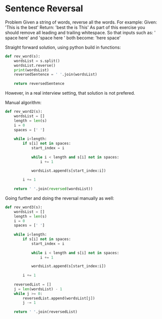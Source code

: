 
# Sentence Reversal
Problem
Given a string of words, reverse all the words. For example:
Given:
'This is the best'
Return:
'best the is This'
As part of this exercise you should remove all leading and trailing whitespace. So that inputs such as:
'  space here'  and 'space here      '
both become:
'here space'



Straight forward solution, using python build in functions:

```python
def rev_word(s):
    wordsList = s.split()
    wordsList.reverse()
    print(wordsList)
    reversedSentence = ' '.join(wordsList)
    
    return reversedSentence
```

However, in a real interview setting, that solution is not prefered.

Manual algorithm:
```python
def rev_word2(s):
    wordsList = []
    length = len(s)
    i = 0
    spaces = [' ']
    
    while i<length:
        if s[i] not in spaces:
            start_index = i
            
            while i < length and s[i] not in spaces:
                i += 1 

            wordsList.append(s[start_index:i])
        
        i += 1
    
    return ' '.join(reversed(wordsList))
```

Going further and doing the reversal manually as well:

```python
def rev_word3(s):
    wordsList = []
    length = len(s)
    i = 0
    spaces = [' ']
    
    while i<length:
        if s[i] not in spaces:
            start_index = i
            
            while i < length and s[i] not in spaces:
                i += 1 

            wordsList.append(s[start_index:i])
        
        i += 1
    
    reversedList = []
    j = len(wordsList) - 1
    while j >= 0:
        reversedList.append(wordsList[j])
        j -= 1
        
    return ' '.join(reversedList)
```